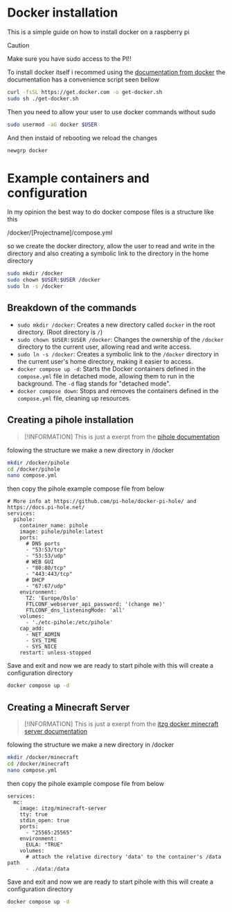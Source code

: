 # Docker installation

This is a simple guide on how to install docker on a raspberry pi

> [!CAUTION]
> Make sure you have sudo access to the PI!!

To install docker itself i recommed using the 
[documentation from docker](https://docs.docker.com/engine/install/) the documentation has a convenience script seen bellow

```sh
curl -fsSL https://get.docker.com -o get-docker.sh
sudo sh ./get-docker.sh
```

Then you need to allow your user to use docker commands without sudo


```sh
sudo usermod -aG docker $USER
```

And then instaid of rebooting we reload the changes

```sh
newgrp docker
```

# Example containers and configuration

In my opinion the best way to do docker compose files is a structure like this

/docker/[Projectname]/compose.yml
 
so we create the docker directory, allow the user to read and write in the directory and also creating a symbolic link to the directory in the home directory 

```sh
sudo mkdir /docker
sudo chown $USER:$USER /docker
sudo ln -s /docker
```

## Breakdown of the commands
- `sudo mkdir /docker`: Creates a new directory called `docker` in the root directory. (Root directory is `/`)
- `sudo chown $USER:$USER /docker`: Changes the ownership of the `/docker` directory to the current user, allowing read and write access.
- `sudo ln -s /docker`: Creates a symbolic link to the `/docker` directory in the current user's home directory, making it easier to access.
- `docker compose up -d`: Starts the Docker containers defined in the `compose.yml` file in detached mode, allowing them to run in the background. The `-d` flag stands for "detached mode".
- `docker compose down`: Stops and removes the containers defined in the `compose.yml` file, cleaning up resources.

## Creating a pihole installation

> [!INFORMATION]
> This is just a exerpt from the [pihole documentation](https://docs.pi-hole.net/docker/)

folowing the structure we make a new directory in /docker

```sh
mkdir /docker/pihole
cd /docker/pihole
nano compose.yml
```

then copy the pihole example compose file from below
```text
# More info at https://github.com/pi-hole/docker-pi-hole/ and https://docs.pi-hole.net/
services:
  pihole:
    container_name: pihole
    image: pihole/pihole:latest
    ports:
      # DNS ports
      - "53:53/tcp"
      - "53:53/udp"
      # WEB GUI
      - "80:80/tcp"
      - "443:443/tcp"
      # DHCP
      - "67:67/udp"
    environment:
      TZ: 'Europe/Oslo'
      FTLCONF_webserver_api_password: '(change me)'
      FTLCONF_dns_listeningMode: 'all'
    volumes:
      - './etc-pihole:/etc/pihole'
    cap_add:
      - NET_ADMIN
      - SYS_TIME
      - SYS_NICE
    restart: unless-stopped
```

Save and exit and now we are ready to start pihole with this will create a configuration directory

```sh
docker compose up -d
```

## Creating a Minecraft Server

> [!INFORMATION]
> This is just a exerpt from the [itzg docker minecraft server documentation](https://docker-minecraft-server.readthedocs.io/en/latest/)

folowing the structure we make a new directory in /docker

```sh
mkdir /docker/minecraft
cd /docker/minecraft
nano compose.yml
```

then copy the pihole example compose file from below
```text
services:
  mc:
    image: itzg/minecraft-server
    tty: true
    stdin_open: true
    ports:
      - "25565:25565"
    environment:
      EULA: "TRUE"
    volumes:
      # attach the relative directory 'data' to the container's /data path
      - ./data:/data
``` 

Save and exit and now we are ready to start pihole with this will create a configuration directory

```sh
docker compose up -d
```